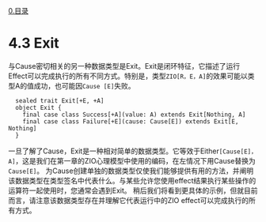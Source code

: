 [0.目录](../0.目录.md)
# 4.3 Exit
与Cause密切相关的另一种数据类型是Exit。Exit是闭环特征，它描述了运行Effect可以完成执行的所有不同方式。特别是，类型`ZIO[R，E，A]`的效果可能以类型A的值成功，也可能因`Cause
[E]`失败。

```
  sealed trait Exit[+E, +A]
  object Exit {
    final case class Success[+A](value: A) extends Exit[Nothing, A]
    final case class Failure[+E](cause: Cause[E]) extends Exit[E, Nothing]
  }
```
一旦了解了Cause，Exit是一种相对简单的数据类型。它等效于Either`[Cause[E]，A]`，这是我们在第一章的ZIO心理模型中使用的编码，在左情况下用Cause替换为`Cause[E]`。
为Cause创建单独的数据类型仅使我们能够提供有用的方法，并阐明该数据类型在类型签名中代表什么。与某些允许您使用effect结果执行某些操作的运算符一起使用时，您通常会遇到Exit。
稍后我们将看到更具体的示例，但就目前而言，请注意该数据类型存在并理解它代表运行中的ZIO
effect可以完成执行的所有方式。
